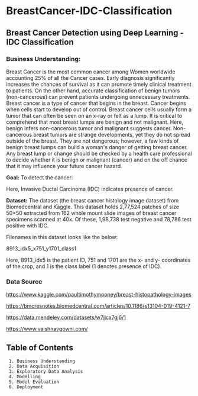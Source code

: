 # BreastCancer-IDC-Classification
## Breast Cancer Detection using Deep Learning - IDC Classification

### Business Understanding:
Breast Cancer is the most common cancer among Women worldwide accounting 25% of all the Cancer cases. Early diagnosis
significantly increases the chances of survival as it can promote timely clinical treatment to patients. On the other hand, accurate
classification of benign tumors (non-cancerous) can prevent patients undergoing unnecessary treatments. Breast cancer is a
type of cancer that begins in the breast. Cancer begins when cells start to develop out of control. Breast cancer cells usually
form a tumor that can often be seen on an x-ray or felt as a lump. It is critical to comprehend that most breast lumps are benign
and not malignant. Here, benign infers non-cancerous tumor and malignant suggests cancer. Non-cancerous breast tumors are
strange developments, yet they do not spread outside of the breast. They are not dangerous; however, a few kinds of benign
breast lumps can build a woman's danger of getting breast cancer. Any breast lump or change should be checked by a health
care professional to decide whether it is benign or malignant (cancer) and on the off chance that it may influence your future
cancer hazard. 

**Goal:** To detect the cancer:

Here, Invasive Ductal Carcinoma (IDC) indicates presence of cancer. 

**Dataset:** The dataset (the breast cancer histology image dataset) from Biomedcentral and Kaggle. This dataset holds 2,77,524 patches of size 50×50 extracted from 162 whole mount slide images of breast cancer specimens scanned at 40x. Of these, 1,98,738 test negative and 78,786 test positive with IDC.

Filenames in this dataset looks like the below:

8913_idx5_x751_y1701_class1

Here, 8913_idx5 is the patient ID, 751 and 1701 are the x- and y- coordinates of the crop, and 1 is the class label (1 denotes presence of IDC).

### Data Source

https://www.kaggle.com/paultimothymooney/breast-histopathology-images

https://bmcresnotes.biomedcentral.com/articles/10.1186/s13104-019-4121-7

https://data.mendeley.com/datasets/w7jjcx7gj6/1

https://www.vaishnavgowni.com/

## Table of Contents

     1. Business Understanding
     2. Data Acquisition
     3. Exploratory Data Analysis
     4. Modelling
     5. Model Evaluation
     6. Deployment
     
